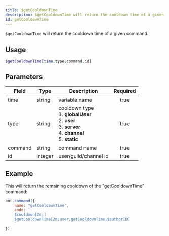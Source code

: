 ```yaml
---
title: $getCooldownTime
description: $getCooldownTime will return the cooldown time of a given command.
id: getCooldownTime
---
```


`$getCooldownTime` will return the cooldown time of a given command.

## Usage

```php
$getCooldownTime[time;type;command;id]
```

## Parameters

| Field     | Type     | Description                                                        | Required |
|-----------|----------|--------------------------------------------------------------------|:--------:|
| time    | string   | variable name                                                         |   true   |
| type    | string   | cooldown type <br /> 1. **globalUser** <br /> 2. **user** <br /> 3. **server** <br /> 4. **channel** <br /> 5. **static** |   true   |
| command    | string   | command name                                                        |   true   |
| id    | integer   | user/guild/channel id                                                         |   true   |

## Example

This will return the remaining cooldown of the "getCooldownTime" command:

```javascript
bot.command({
    name: "getCooldownTime",
    code: `
    $cooldown[2m;]
    $getCooldownTime[2m;user;getCooldownTime;$authorID]
    `
});
```